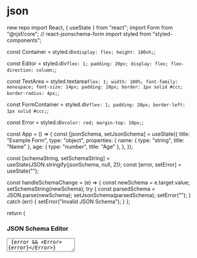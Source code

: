 # json
new repo
import React, { useState } from "react";
import Form from "@rjsf/core"; // react-jsonschema-form
import styled from "styled-components";

const Container = styled.div`
  display: flex;
  height: 100vh;
`;

const Editor = styled.div`
  flex: 1;
  padding: 20px;
  display: flex;
  flex-direction: column;
`;

const TextArea = styled.textarea`
  flex: 1;
  width: 100%;
  font-family: monospace;
  font-size: 14px;
  padding: 10px;
  border: 1px solid #ccc;
  border-radius: 4px;
`;

const FormContainer = styled.div`
  flex: 1;
  padding: 20px;
  border-left: 1px solid #ccc;
`;

const Error = styled.div`
  color: red;
  margin-top: 10px;
`;

const App = () => {
  const [jsonSchema, setJsonSchema] = useState({
    title: "Example Form",
    type: "object",
    properties: {
      name: { type: "string", title: "Name" },
      age: { type: "number", title: "Age" },
    },
  });

  const [schemaString, setSchemaString] = useState(JSON.stringify(jsonSchema, null, 2));
  const [error, setError] = useState("");

  const handleSchemaChange = (e) => {
    const newSchema = e.target.value;
    setSchemaString(newSchema);
    try {
      const parsedSchema = JSON.parse(newSchema);
      setJsonSchema(parsedSchema);
      setError("");
    } catch (err) {
      setError("Invalid JSON Schema");
    }
  };

  return (
    <Container>
      <Editor>
        <h3>JSON Schema Editor</h3>
        <TextArea
          value={schemaString}
          onChange={handleSchemaChange}
          rows={20}
        />
        {error && <Error>{error}</Error>}
      </Editor>
      <FormContainer>
        <h3>Generated Form</h3>
        <Form schema={jsonSchema} />
      </FormContainer>
    </Container>
  );
};

export default App;
